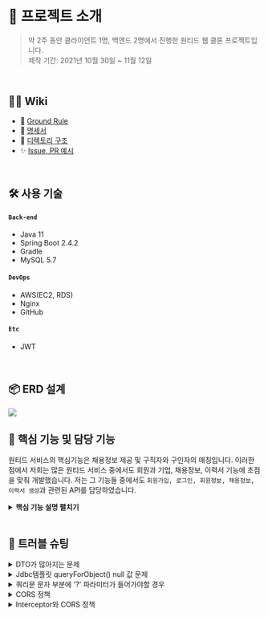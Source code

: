# 📝 프로젝트 소개
>약 2주 동안 클라이언트 1명, 백엔드 2명에서 진행한 원티드 웹 클론 프로젝트입니다.  
>제작 기간: 2021년 10월 30일 ~ 11월 12일


</br>

## 💁‍♂️ Wiki

- 📌 [Ground Rule](https://github.com/Jsim6342/wanted-clone/wiki/%F0%9F%93%8C-Ground-Rule)
- 📰 [명세서](https://docs.google.com/spreadsheets/d/1ZLrF6zCwts5qt4bVxmj8SG71MKh1Lk3S/edit#gid=990061567)
- 📁 [디렉토리 구조](https://github.com/Jsim6342/wanted-clone/wiki/%F0%9F%93%81-Directory-Structure)
- ✨ [Issue, PR 예시](https://github.com/Jsim6342/wanted-clone/wiki/%E2%9C%A8-Issue-&-PR-Example)

</br>

## 🛠 사용 기술
#### `Back-end`
  - Java 11
  - Spring Boot 2.4.2
  - Gradle
  - MySQL 5.7
#### `DevOps`
  - AWS(EC2, RDS)
  - Nginx
  - GitHub
#### `Etc`
  - JWT

</br>

## 📦 ERD 설계
![](https://user-images.githubusercontent.com/70616657/141675583-470edb24-219b-448f-93f7-fc49855dcc17.png)


## 🔎 핵심 기능 및 담당 기능
원티드 서비스의 핵심기능은 채용정보 제공 및 구직자와 구인자의 매칭입니다.
이러한 점에서 저희는 많은 원티드 서비스 중에서도 회원과 기업, 채용정보, 이력서 기능에 초점을 맞춰 개발했습니다.
저는 그 기능들 중에서도 `회원가입, 로그인, 회원정보, 채용정보, 이력서 생성`과 관련된 API를 담당하였습니다.



<details>
<summary><b>핵심 기능 설명 펼치기</b></summary>
<div markdown="1">

### 전체 흐름
![](https://user-images.githubusercontent.com/70616657/141680903-f4a489db-7e7b-444e-995c-5ddcbde26ac7.png)

   
### 1️⃣ Interceptor

![](https://user-images.githubusercontent.com/70616657/141680914-05c681e6-346b-4dc5-b861-20b696ec2564.png)

- **Preflight Request 처리** :pushpin: [코드 확인](https://github.com/Jsim6342/wanted-clone/blob/59232b2abe9e51ff515f14a12825b699205f2bc5/src/main/java/com/example/demo/com/interceptor/LoginCheckInterceptor.java#L30)
  - 브라우저는 요청을 보내기 전 Preflight Request를 우선적으로 보내기 때문에 Interceptor에서 토큰을 검사하기 위해 Preflight Request를 가장 먼저 선별, 처리해줘야 한다.

- **로그인 인가 확인** :pushpin: [코드 확인](https://github.com/Jsim6342/wanted-clone/blob/59232b2abe9e51ff515f14a12825b699205f2bc5/src/main/java/com/example/demo/com/interceptor/LoginCheckInterceptor.java#L36)
  - @UnAuth 어노테이션을 만들어서 인가가 필요하지 않은 API 메서드에 명시하였다. 그 후, Interceptor에서 @UnAuth 어노테이션을 체크하여 로그인이 필요한 API와 그렇지 않은 API를 구분하였다.

- **토큰 여부 확인** :pushpin: [코드 확인](https://github.com/Jsim6342/wanted-clone/blob/59232b2abe9e51ff515f14a12825b699205f2bc5/src/main/java/com/example/demo/com/interceptor/LoginCheckInterceptor.java#L39)
  - 보내온 Request에 토큰이 있는지 확인하고, 해당 토큰의 여부에 따라 알맞은 로직을 처리해주었다.
   

### 2️⃣ Controller

![](https://user-images.githubusercontent.com/70616657/141680924-87bed3d8-36d5-426d-b398-2121ec51f1ff.png)

- **요청 처리** :pushpin: [코드 확인](https://github.com/Jsim6342/wanted-clone/blob/59232b2abe9e51ff515f14a12825b699205f2bc5/src/main/java/com/example/demo/src/company/CompanyController.java#L64)
  - Controller에서는 요청을 화면단에서 넘어온 요청을 받고, Service 계층에 로직 처리를 위임합니다.
  - 로그인이 필요한 서비스의 경우, Interceptor에서 토큰 검사 후, Request에 저장해둔 userId를 HttpServletRequest 객체로 받는다.

- **결과 응답** :pushpin: [코드 확인](https://github.com/Jsim6342/wanted-clone/blob/59232b2abe9e51ff515f14a12825b699205f2bc5/src/main/java/com/example/demo/src/company/CompanyController.java#L66)
  - Service 계층에서 넘어온 로직 처리 결과(메세지)를 미리 정의해둔 BaseResponse 객체에 담아 화면단에 응답해줍니다.
   

### 3️⃣ Service

![](https://user-images.githubusercontent.com/70616657/141680931-7c1b26b4-847f-446f-92a8-8f1767d10689.png)

- **검증 처리** :pushpin: [코드 확인](https://github.com/Jsim6342/wanted-clone/blob/59232b2abe9e51ff515f14a12825b699205f2bc5/src/main/java/com/example/demo/src/company/CompanyService.java#L34)
  - 이미 등록된 사업자등록번호, 접속한 회원이 소유한 회사인지 등 의미적 검증 처리를 진행하였습니다.

- **트랜잭션 처리** :pushpin: [코드 확인](https://github.com/Jsim6342/wanted-clone/blob/59232b2abe9e51ff515f14a12825b699205f2bc5/src/main/java/com/example/demo/src/company/CompanyService.java#L16)
  - 쿼리 로직 중에 에러가 발생할 경우, 롤백 처리를 하기 위한 트랜잭션 처리를 어노테이션을 활용하여 처리해주었습니다.


### 4️⃣ Dao

![](https://user-images.githubusercontent.com/70616657/141680944-61a60ec1-a9d4-4c1e-8c9a-1a5d0200c543.png)

- **쿼리 수행** :pushpin: [코드 확인](https://github.com/Jsim6342/wanted-clone/blob/59232b2abe9e51ff515f14a12825b699205f2bc5/src/main/java/com/example/demo/src/company/CompanyDao.java#L108)
  - JDBC Template를 활용하여 DB 쿼리 로직을 수행했습니다.
  - JOIN문 등 긴 쿼리문을 수행할 경우, Buffer를 활용하여 가독성과 '+' 연산을 최소화 하였습니다.
   
   
### 5️⃣ Etc
   
- **타입 검증 처리** :pushpin: [코드 확인](https://github.com/Jsim6342/wanted-clone/blob/59232b2abe9e51ff515f14a12825b699205f2bc5/src/main/java/com/example/demo/src/company/model/req/PostCompanyReq.java#L12)
   - Bean Validation을 활용하여 DTO에서 타입(형식) 검증을 수행하였다. 이를 통해 검증 로직을 분리할 수 있었다.
   
- **예외 처리** :pushpin: [코드 확인](https://github.com/Jsim6342/wanted-clone/blob/59232b2abe9e51ff515f14a12825b699205f2bc5/src/main/java/com/example/demo/com/advice/ControllerAdvice.java#L13)
   - ControllerAdvice에서 예외를 통합하여 처리하였다.
   - 각각의 예외의 경우 Enum을 통하여 등록, 관리할 수 있도록 하였다.
   - 등록되지 않은 예외의 경우, 예외 log를 console에 출력하고, 서버에 등록되지 않은 에러임을 응답해주었다.
   

   
</div>
</details>

</br>


## 🌟 트러블 슈팅
<details>
<summary>DTO가 많아지는 문제</summary>
<div markdown="1">

- 클라이언트 개발자를 고려하여, API 응답을 화면에 가장 Fit하게 내려주기 위해 노력했습니다. 그 과정에서 많은 VO와 DTO를 만들어야 하는 문제가 발생했고, 그에 따라 DTO 네이밍 문제와 관리 문제를 겪게 되었습니다.
- 가장 먼저, `Entity Class`를 만들어 해결하고자 했습니다. Entity를 활용하여 쿼리 조회에서 데이터를 받아오거나, DTO에 멤버변수 형태로 넣어 DTO의 객체 수를 줄이고자 했습니다. 하지만, 쿼리로 부터 필요하지 않은 데이터까지 모두 받아야와야 한다는 번거로움과 성능이슈, null이 들어가는 문제 등이 발생했습니다.
- 이후, `Inner Class`를 활용하여 해결했습니다. 응답을 내려줄 객체 DTO를 만들고, 그 안에 해당 DTO와 연관된 객체들을 Inner Class 형태로 만들어 네이밍 문제와 DTO를 보다 효율적으로 관리할 수 있게 하였습니다.
- 추가적으로 `Request와 Response DTO 패키지를 분리`하여 관리를 수월하게 했습니다.

</div>
</details>

<details>
<summary>Jdbc템플릿 queryForObject() null 값 문제</summary>
<div markdown="1">
  
  - Jdbc템플릿 queryForObject()메서드는 하나의 데이터를 반환한다. 0개 or 2개 이상일 경우 에러를 반환
  - 하지만, 데이터가 없을 경우 에러가 아닌 값을 null로도 반환해야할 경우가 있다.
  - 이럴 경우를 대비하여 데이터가 1개 or 0개가 예상되는 경우라도, queryForObject()를 사용하는 것이 아닌, `query()를 활용`하여 List형태로 받아내어 null을 처리하면 된다.
  - 결론: jdbc에서 null값이 예상되는 쿼리문은 무조건 query()로 받아 `list형태로 받자`.
  
</div>
</details>

<details>
<summary>쿼리문 문자 부분에 '?' 파라미터가 들어가야할 경우</summary>
<div markdown="1">
  
  - LIKE '%?%' 와 같은 조건식에서 ?를 쿼리로 데이터를 조회하고 싶을 때 기존의 쿼리 문법으로는 '?' 문자 자체가 검색이되는 현상이 발생.
  - 쿼리에서 ?가 들어가는 부분을 문자열 덧셈 사이에 두어 해결할 수 있다.
  - 다음과 같이 버퍼를 통해서도 해결이 가능하다.  
  
  ```java
  String sql = sb.append("select * from goods where name = '").append(query).append("';").toString();
  ```
  
</div>
</details>

<details>
<summary> CORS 정책 </summary>
<div markdown="1">
  
  - 원티드 클론코딩 중, CORS 이슈가 발생하였습니다.
  - 이 문제는 `SOP 보안 정책`에 관한 것으로, 이 보안 정책에 따르면 URI Schema, Hostname, Port가 모두 같은 Origin 내에서 req와 res를 주고 받아야한다고 한다.
  - 프론트 프로젝트 저장소와 백엔드 프로젝트 저장소가 상이하여 URL이 달라 해당 보안 정책에 어긋나서 발생하는 문제였다.
  - 해결하기 위해서 프론트 측에서는 `프록시 서버를 경유`하여 해결하는 방법이 있으며, 서버 측에서는 `Config 설정`을 통해 해결할 수 있다.
  - 다만, 보안적인 부분이다보니 프론트 측에서 먼저 프록시 서버를 경유하는 방법을 시도하였고, 이후에 config 파일을 설정하는 방향으로 구현하였다.
  
</div>
</details>
    
<details>
<summary> Interceptor와 CORS 정책 </summary>
<div markdown="1">
  
  - config 파일 설정으로 해결된줄 알았던 CORS 에러가 또 발생하였다.
  - 원인은 Interceptor의 구현과 `Preflight Request`에 의한 에러였다.
  - 브라우저는 서버로 요청을 보낼 때, Preflight Request를 우선적으로 보내 접근 권한을 확인한다.
  - Interceptor는 접근한 Preflight Request에게서 토큰을 확인하는 작업을 하게되어 해당 문제가 발생했다.
  - 요청이 Preflight Request인지 확인하는 로직을 Interceptor에 추가하여 해결하였다.
   
</div>
</details>    

    
</br>



